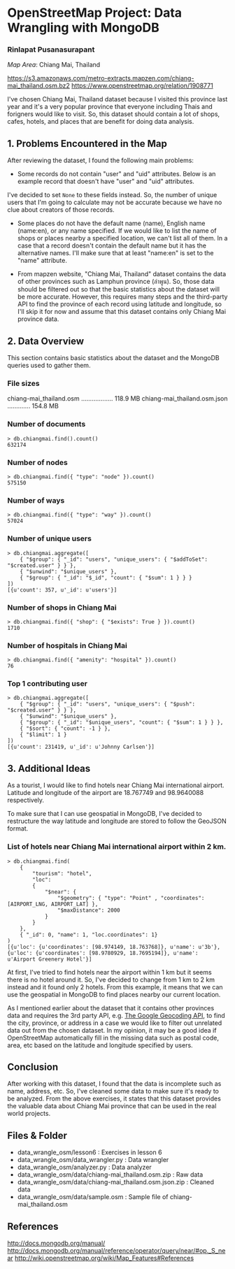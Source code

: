 # OpenStreetMap Project: Data Wrangling with MongoDB
### Rinlapat Pusanasurapant

*Map Area*: Chiang Mai, Thailand

https://s3.amazonaws.com/metro-extracts.mapzen.com/chiang-mai_thailand.osm.bz2
https://www.openstreetmap.org/relation/1908771

I've chosen Chiang Mai, Thailand dataset because I visited this province last year and it's a very popular province that everyone including Thais and forigners would like to visit. So, this dataset should contain a lot of shops, cafes, hotels, and places that are benefit for doing data analysis.

## 1. Problems Encountered in the Map
After reviewing the dataset, I found the following main problems:

- Some records do not contain "user" and "uid" attributes. Below is an example record that doesn't have "user" and "uid" attributes.

    <node id="206881696" lat="18.7883551" lon="98.9853163" version="5" timestamp="2008-04-15T13:29:39Z" changeset="157228"/>

I've decided to set `None` to these fields instead. So, the number of unique users that I'm going to calculate may not be accurate because we have no clue about creators of those records.

- Some places do not have the default name (name), English name (name:en), or any name specified. If we would like to list the name of shops or places nearby a specified location, we can't list all of them. In a case that a record doesn't contain the default name but it has the alternative names. I'll make sure that at least "name:en" is set to the "name" attribute.

- From mapzen website, "Chiang Mai, Thailand" dataset contains the data of other provinces such as Lamphun province (ลำพูน). So, those data should be filtered out so that the basic statistics about the dataset will be more accurate. However, this requires many steps and the third-party API to find the province of each record using latitude and longitude, so I'll skip it for now and assume that this dataset contains only Chiang Mai province data.

## 2. Data Overview
This section contains basic statistics about the dataset and the MongoDB queries used to gather them.

### File sizes
chiang-mai_thailand.osm .................. 118.9 MB
chiang-mai_thailand.osm.json ............. 154.8 MB

### Number of documents

    > db.chiangmai.find().count()
    632174

### Number of nodes

    > db.chiangmai.find({ "type": "node" }).count()
    575150

### Number of ways

    > db.chiangmai.find({ "type": "way" }).count()
    57024

### Number of unique users

    > db.chiangmai.aggregate([
        { "$group": { "_id": "users", "unique_users": { "$addToSet": "$created.user" } } },
        { "$unwind": "$unique_users" },
        { "$group": { "_id": "$_id", "count": { "$sum": 1 } } }
    ])
    [{u'count': 357, u'_id': u'users'}]

### Number of shops in Chiang Mai

    > db.chiangmai.find({ "shop": { "$exists": True } }).count()
    1710

### Number of hospitals in Chiang Mai

    > db.chiangmai.find({ "amenity": "hospital" }).count()
    76

### Top 1 contributing user

    > db.chiangmai.aggregate([
        { "$group": { "_id": "users", "unique_users": { "$push": "$created.user" } } },
        { "$unwind": "$unique_users" },
        { "$group": { "_id": "$unique_users", "count": { "$sum": 1 } } },
        { "$sort": { "count": -1 } },
        { "$limit": 1 }
    ])
    [{u'count': 231419, u'_id': u'Johnny Carlsen'}]

## 3. Additional Ideas
As a tourist, I would like to find hotels near Chiang Mai international airport. Latitude and longitude of the airport are 18.767749 and 98.9640088 respectively.

To make sure that I can use geospatial in MongoDB, I've decided to restructure the way latitude and longitude are stored to follow the GeoJSON format.

### List of hotels near Chiang Mai international airport within 2 km.

    > db.chiangmai.find(
        {
            "tourism": "hotel",
            "loc":
            {
                "$near": {
                    "$geometry": { "type": "Point" , "coordinates": [AIRPORT_LNG, AIRPORT_LAT] },
                    "$maxDistance": 2000
                }
            }
        },
        { "_id": 0, "name": 1, "loc.coordinates": 1}
    )
    [{u'loc': {u'coordinates': [98.974149, 18.763768]}, u'name': u'3b'}, {u'loc': {u'coordinates': [98.9780929, 18.7695194]}, u'name': u'Airport Greenery Hotel'}]

At first, I've tried to find hotels near the airport within 1 km but it seems there is no hotel around it. So, I've decided to change from 1 km to 2 km instead and it found only 2 hotels. From this example, it means that we can use the geospatial in MongoDB to find places nearby our current location.

As I mentioned earlier about the dataset that it contains other provinces data and requires the 3rd party API, e.g. [The Google Geocoding API](https://developers.google.com/maps/documentation/geocoding/intro?csw=1), to find the city, province, or address in a case we would like to filter out unrelated data out from the chosen dataset. In my opinion, it may be a good idea if OpenStreetMap automatically fill in the missing data such as postal code, area, etc based on the latitude and longitude specified by users.

## Conclusion
After working with this dataset, I found that the data is incomplete such as name, address, etc. So, I've cleaned some data to make sure it's ready to be analyzed. From the above exercises, it states that this dataset provides the valuable data about Chiang Mai province that can be used in the real world projects.

## Files & Folder
- data_wrangle_osm/lesson6 : Exercises in lesson 6
- data_wrangle_osm/data_wrangler.py : Data wrangler
- data_wrangle_osm/analyzer.py : Data analyzer
- data_wrangle_osm/data/chiang-mai_thailand.osm.zip : Raw data
- data_wrangle_osm/data/chiang-mai_thailand.osm.json.zip : Cleaned data
- data_wrangle_osm/data/sample.osm : Sample file of chiang-mai_thailand.osm

## References
http://docs.mongodb.org/manual/
http://docs.mongodb.org/manual/reference/operator/query/near/#op._S_near
http://wiki.openstreetmap.org/wiki/Map_Features#References
